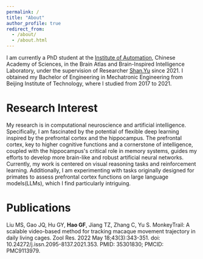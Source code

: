 ```yaml
---
permalink: /
title: "About"
author_profile: true
redirect_from: 
  - /about/
  - /about.html
---
```


I am currently a PhD student at the [Institute of Automation](http://www.ia.cas.cn/), Chinese Academy of Sciences, in the Brain Atlas and Brain-Inspired Intelligence Laboratory, under the supervision of Researcher [Shan.Yu](https://scholar.google.com/citations?user=YdaRHiIAAAAJ&hl=en&oi=ao) since 2021. I obtained my Bachelor of Engineering in Mechatronic Engineering from Beijing Institute of Technology, where I studied from 2017 to 2021.

Research Interest
======
My research is in computational neuroscience and artificial intelligence. Specifically, I am fascinated by the potential of flexible deep learning inspired by the prefrontal cortex and the hippocampus. The prefrontal cortex, key to higher cognitive functions and a cornerstone of intelligence, coupled with the hippocampus's critical role in memory systems, guides my efforts to develop more brain-like and robust artificial neural networks. Currently, my work is centered on visual reasoning tasks and reinforcement learning. Additionally, I am experimenting with tasks originally designed for primates to assess prefrontal cortex functions on large language models(LLMs), which I find particularly intriguing.

Publications
======
Liu MS, Gao JQ, Hu GY, **Hao GF**, Jiang TZ, Zhang C, Yu S. MonkeyTrail: A scalable video-based method for tracking macaque movement trajectory in daily living cages. Zool Res. 2022 May 18;43(3):343-351. doi: 10.24272/j.issn.2095-8137.2021.353. PMID: 35301830; PMCID: PMC9113979.

